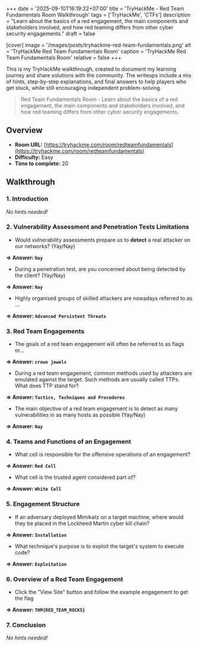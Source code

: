 +++
date = '2025-09-10T16:19:22+07:00'
title = 'TryHackMe - Red Team Fundamentals Room Walkthrough'
tags = ['TryHackMe', 'CTFs']
description = "Learn about the basics of a red engagement, the main components and stakeholders involved, and how red teaming differs from other cyber security engagements."
draft = false

[cover]
  image = '/images/posts/tryhackme-red-team-fundamentals.png'
  alt = 'TryHackMe Red Team Fundamentals Room'
  caption = 'TryHackMe Red Team Fundamentals Room'
  relative = false
+++

This is my TryHackMe walkthrough, created to document my learning journey and share solutions with the community. The writeups include a mix of hints, step-by-step explanations, and final answers to help players who get stuck, while still encouraging independent problem-solving.

> Red Team Fundamentals Room - Learn about the basics of a red engagement, the main components and stakeholders involved, and how red teaming differs from other cyber security engagements.

## Overview
- **Room URL:** [https://tryhackme.com/room/redteamfundamentals](https://tryhackme.com/room/redteamfundamentals)
- **Difficulty:** Easy
- **Time to complete:** 20

## Walkthrough
### 1. Introduction
*No hints needed!*

### 2. Vulnerability Assessment and Penetration Tests Limitations
- Would vulnerability assessments prepare us to <b>detect</b> a real attacker on our networks? (Yay/Nay)

**=> Answer: `Nay`**

- <p>During a penetration test, are you concerned about being detected by the client? (Yay/Nay)</p>

**=> Answer: `Nay`**

- <p>Highly organised groups of skilled attackers are nowadays referred to as ...</p>

**=> Answer: `Advanced Persistent Threats`**

### 3. Red Team Engagements
- The goals of a red team engagement will often be referred to as flags or...

**=> Answer: `crown jewels`**

- <p>During a red team engagement, common methods used by attackers are emulated against the target. Such methods are usually called TTPs. What does TTP stand for?</p>

**=> Answer: `Tactics, Techniques and Procedures`**

- <p>The main objective of a red team engagement is to detect as many vulnerabilities in as many hosts as possible (Yay/Nay)</p>

**=> Answer: `Nay`**

### 4. Teams and Functions of an Engagement
- What cell is responsible for the offensive operations of an engagement?

**=> Answer: `Red Cell`**

- What cell is the trusted agent considered part of?

**=> Answer: `White Cell`**

### 5. Engagement Structure
- If an adversary deployed Mimikatz on a target machine, where would they be placed in the Lockheed Martin cyber kill chain?

**=> Answer: `Installation`**

- What technique's purpose is to exploit the target's system to execute code?

**=> Answer: `Exploitation`**

### 6. Overview of a Red Team Engagement
- Click the "View Site" button and follow the example engagement to get the flag

**=> Answer: `THM{RED_TEAM_ROCKS}`**

### 7. Conclusion
*No hints needed!*

